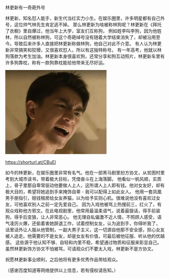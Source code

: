 林更新有一奇葩外号


林更新，知名怼人能手，新生代当红实力小生。在娱乐圈里，许多明星都有自己外号，这位帅气林先生肯定逃不掉。
那么林更新为啥被称林狗呢？林更新在《拜托了衣橱》里自爆过，他当年上大学，室友们互称狗，
例如姓李叫李狗，因为他姓林，所以自然被称林狗，可这个奇葩绰号没有随着大学结束消失了，却被沿用至今。导致后来许多人直接把林更新称做林狗，他自己对此不介意。
有人认为林更新非常搞笑和狡猾，又很喜欢怼人，所以有这独特称号。
有一年高考，他就以林狗落款为考生加油。林更新本身很喜欢狗，还常分享和狗互动照片，林更新车里有许多狗靠枕，称有一款狗靠枕能给他带来无尽好运。


![林更新有一奇葩外号](https://github.com/ywangnccu/ywang/blob/main/images/GengxinLin.jpg)

https://shorturl.at/CBuEl

如今的林更新，在娱乐圈里非常有名气。他在一部黑马剧里扮方协文，从贫困村里考到大城市读书，带着极大目标，凭借奋斗在上海落脚。
他看似一帆风顺，实质上，骨子里那自卑常驱动他要做人上人，这所谓人上人即有钱。他对女友好，却有极大目的，希望将她追到手来掩饰自卑 - 我可以配得上如此女人。
他用一套凤凰男手册指引，赔钱租房给女友养猫，以为给予实则心机。很难说他没有喜欢过女友，可他喜欢别人之前一定先爱自己。 
因为入戏他被骂上热搜前三，红火了，有观众戏称他方邪文。在此电视剧里，他常用最温柔语气，说着最狠话，得手前装狗，得手后变狼，让人非常恶心。
他无理自私偏激不近人情，不照顾人感受，语气凌厉火爆，还偷着害她辞退工作，试着控制女友，认为追到手，你得听我了，
话里话外让人服从他管制，一副大男子主义，这一切源自他那不安全感，担心女友被人追走。他需要的不是女友，却是女友有价值，可最后被他征服、听从他的优越感。
这些源于他认知不够、自轻和内里不稳，希望通过物质和征服来彰显自己。虽然林更新饰方协文不怕被骂，可请观众们不要太入戏，林更新不是方协文。

祝愿林更新事业顺利，之后他将有更多优秀作品带给观众。

（感谢百度知道等网络提供以上信息，若有侵权请告知。）
